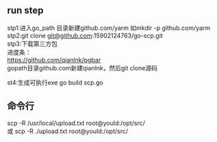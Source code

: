 ## run step
stp1:进入go_path 目录新建github.com/yarm 如mkdir -p github.com/yarm   
stp2:git clone git@github.com:15902124763/go-scp.git  
stp3:下载第三方包   
进度条：  
https://github.com/qianlnk/pgbar  
gopath目录github.com新建qianlnk，然后git clone源码

   
st4:生成可执行exe
go build scp.go

## 命令行
scp -R /usr/local/upload.txt root@youId:/opt/src/  
或 
scp -R ./upload.txt root@youId:/opt/src/


